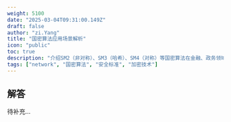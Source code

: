 ```yaml
---
weight: 5100
date: "2025-03-04T09:31:00.149Z"
draft: false
author: "zi.Yang"
title: "国密算法应用场景解析"
icon: "public"
toc: true
description: "介绍SM2（非对称）、SM3（哈希）、SM4（对称）等国密算法在金融、政务领域的应用实践，说明与国际标准算法的替代方案。"
tags: ["network", "国密算法", "安全标准", "加密技术"]
---
```


## 解答

待补充...

